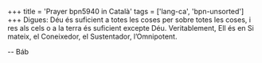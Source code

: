 +++
title = 'Prayer bpn5940 in Català'
tags = ['lang-ca', 'bpn-unsorted']
+++
Digues: Déu és suficient a totes les coses per sobre totes les coses, i res als cels o a la terra és suficient excepte Déu. Veritablement, Ell és en Si mateix, el Coneixedor, el Sustentador, l’Omnipotent.

-- Báb
